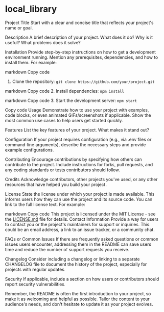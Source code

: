 # local_library

Project Title
Start with a clear and concise title that reflects your project's name or goal.

Description
A brief description of your project. What does it do? Why is it useful? What problems does it solve?

Installation
Provide step-by-step instructions on how to get a development environment running. Mention any prerequisites, dependencies, and how to install them. For example:

markdown
Copy code
1. Clone the repository:
```git clone https://github.com/your/project.git```

markdown
Copy code
2. Install dependencies:
```npm install```

markdown
Copy code
3. Start the development server:
```npm start```

Copy code
Usage
Demonstrate how to use your project with examples, code blocks, or even animated GIFs/screenshots if applicable. Show the most common use cases to help users get started quickly.

Features
List the key features of your project. What makes it stand out?

Configuration
If your project requires configuration (e.g., via .env files or command-line arguments), describe the necessary steps and provide example configurations.

Contributing
Encourage contributions by specifying how others can contribute to the project. Include instructions for forks, pull requests, and any coding standards or tests contributors should follow.

Credits
Acknowledge contributors, other projects you've used, or any other resources that have helped you build your project.

License
State the license under which your project is made available. This informs users how they can use the project and its source code. You can link to the full license text. For example:

markdown
Copy code
This project is licensed under the MIT License - see the [LICENSE.md](LICENSE.md) file for details.
Contact Information
Provide a way for users to contact you or the project's maintainers for support or inquiries. This could be an email address, a link to an issue tracker, or a community chat.

FAQs or Common Issues
If there are frequently asked questions or common issues users encounter, addressing them in the README can save users time and reduce the number of support requests you receive.

Changelog
Consider including a changelog or linking to a separate CHANGELOG file to document the history of the project, especially for projects with regular updates.

Security
If applicable, include a section on how users or contributors should report security vulnerabilities.

Remember, the README is often the first introduction to your project, so make it as welcoming and helpful as possible. Tailor the content to your audience's needs, and don't hesitate to update it as your project evolves.

